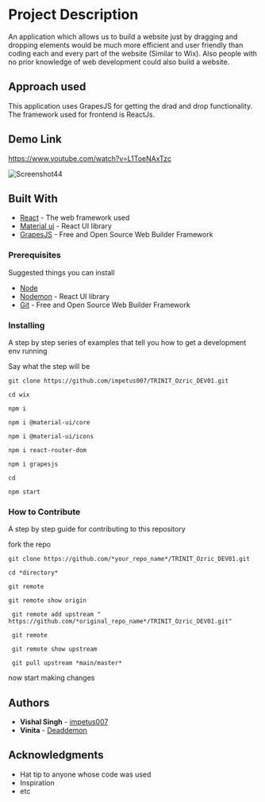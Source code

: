 # Project Description

An application which allows us to build a website just by dragging and dropping elements would be much more efficient and user friendly than coding each and every part of the website (Similar to Wix). Also people with no prior knowledge of web development could also build a website.

## Approach used 

This application uses GrapesJS for getting the drad and drop functionality. 
The framework used for frontend is ReactJs.

## Demo Link
https://www.youtube.com/watch?v=L1ToeNAxTzc


![Screenshot44]()


## Built With

* [React](https://reactjs.org/) - The web framework used
* [Material ui](https://mui.com/) - React UI library
* [GrapesJS](https://grapesjs.com/) - Free and Open Source Web Builder Framework


### Prerequisites

Suggested things you can install  
* [Node](https://nodejs.org/en/)  
* [Nodemon](https://nodemon.io/) - React UI library
* [Git](https://git-scm.com/) - Free and Open Source Web Builder Framework


 

### Installing

A step by step series of examples that tell you how to get a development env running

Say what the step will be

```
git clone https://github.com/impetus007/TRINIT_Ozric_DEV01.git
```
```
cd wix
```

```
npm i
```
```
npm i @material-ui/core
```
```
npm i @material-ui/icons
```
```
npm i react-router-dom
```
```
npm i grapesjs
```

```
cd 
```

 
```
npm start
```

### How to Contribute

A step by step guide for contributing to this repository

fork the repo

```
git clone https://github.com/*your_repo_name*/TRINIT_Ozric_DEV01.git
```
```
cd *directory*
```

```
git remote
```

```
git remote show origin
```
 

```
 git remote add upstream " https://github.com/*original_repo_name*/TRINIT_Ozric_DEV01.git"
```

```
 git remote
```

```
 git remote show upstream
```

```
 git pull upstream *main/master*
```

now start making changes
 

 
## Authors

* **Vishal Singh** - [impetus007](https://github.com/impetus007)
* **Vinita**       - [Deaddemon](https://github.com/Deaddemon)

 

## Acknowledgments

* Hat tip to anyone whose code was used
* Inspiration
* etc

